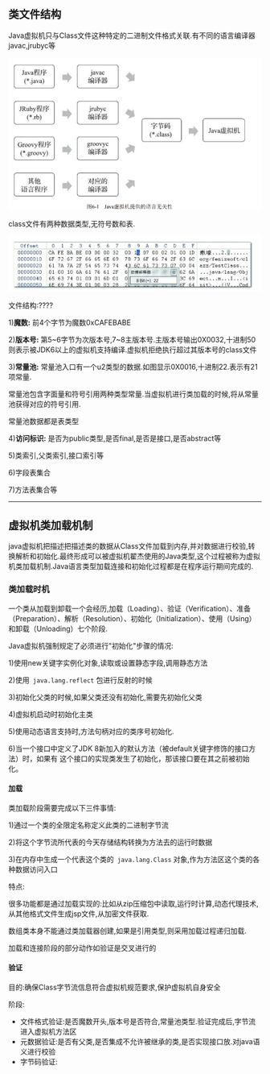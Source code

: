 ## 类文件结构

Java虚拟机只与Class文件这种特定的二进制文件格式关联.有不同的语言编译器javac,jrubyc等

![](img/jvm_lan.png)

class文件有两种数据类型,无符号数和表.

![](img/class.png)

文件结构:????

1)**魔数:** 前4个字节为魔数0xCAFEBABE

2)**版本号:** 第5~6字节为次版本号,7~8主版本号.主版本号输出0X0032,十进制50则表示被JDK6以上的虚拟机支持编译.虚拟机拒绝执行超过其版本号的class文件

3)**常量池:** 常量池入口有一个u2类型的数据.如图显示0X0016,十进制22.表示有21项常量.

常量池包含字面量和符号引用两种类型常量.当虚拟机进行类加载的时候,将从常量池获得对应的符号引用.

常量池数据都是表类型

4)**访问标识:** 是否为public类型,是否final,是否是接口,是否abstract等

5)类索引,父类索引,接口索引等

6)字段表集合

7)方法表集合等

------

## 虚拟机类加载机制

java虚拟机把描述把描述类的数据从Class文件加载到内存,并对数据进行校验,转换解析和初始化.最终形成可以被虚拟机翟杰使用的Java类型,这个过程被称为虚拟机类加载机制.Java语言类型加载连接和初始化过程都是在程序运行期间完成的.

### 类加载时机

一个类从加载到卸载一个会经历,加载（Loading）、验证（Verification）、准备（Preparation）、解析（Resolution）、初始化（Initialization）、使用（Using）和卸载（Unloading）七个阶段.

Java虚拟机强制规定了必须进行"初始化"步骤的情况:

1)使用new关键字实例化对象,读取或设置静态字段,调用静态方法

2)使用` java.lang.reflect` 包进行反射的时候

3)初始化父类的时候,如果父类还没有初始化,需要先初始化父类

4)虚拟机启动时初始化主类

5)使用动态语言支持时,方法句柄对应的类序号初始化.

6)当一个接口中定义了JDK 8新加入的默认方法（被default关键字修饰的接口方法）时，如果有
这个接口的实现类发生了初始化，那该接口要在其之前被初始化。

#### 加载

类加载阶段需要完成以下三件事情:

1)通过一个类的全限定名称定义此类的二进制字节流

2)将这个字节流所代表的今天存储结构转换为方法去的运行时数据

3)在内存中生成一个代表这个类的` java.lang.Class` 对象,作为方法区这个类的各种数据访问入口

特点:

很多功能都是通过加载实现的:比如从zip压缩包中读取,运行时计算,动态代理技术,从其他格式文件生成jsp文件,从加密文件获取.

数组类本身不能通过类加载器创建,如果是引用类型,则采用加载过程递归加载.

加载和连接阶段的部分动作如验证是交叉进行的

#### 验证

目的:确保Class字节流信息符合虚拟机规范要求,保护虚拟机自身安全

阶段:

* 文件格式验证:是否魔数开头,版本号是否符合,常量池类型.验证完成后,字节流进入虚拟机方法区
* 元数据验证:是否有父类,是否集成不允许被继承的类,是否实现接口放.对java语义进行校验
* 字节码验证:





